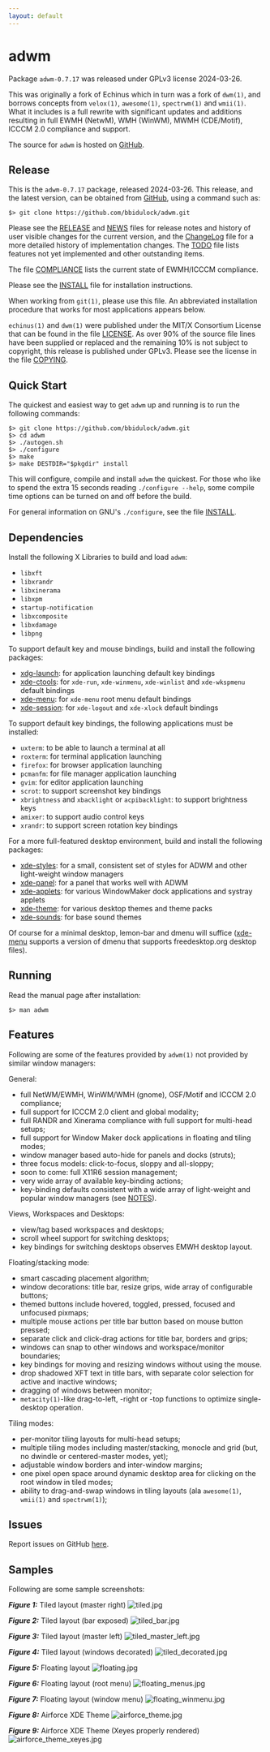 ```yaml
---
layout: default
---
```

[adwm -- read me first file.  2024-03-26]: #

adwm
===============

Package `adwm-0.7.17` was released under GPLv3 license
2024-03-26.

This was originally a fork of Echinus which in turn was a fork of `dwm(1)`,
and borrows concepts from `velox(1)`, `awesome(1)`, `spectrwm(1)` and
`wmii(1)`.  What it includes is a full rewrite with significant updates and
additions resulting in full EWMH (NetwM), WMH (WinWM), MWMH (CDE/Motif),
ICCCM 2.0 compliance and support.

The source for `adwm` is hosted on [GitHub][1].


Release
-------

This is the `adwm-0.7.17` package, released 2024-03-26.
This release, and the latest version, can be obtained from [GitHub][1],
using a command such as:

    $> git clone https://github.com/bbidulock/adwm.git

Please see the [RELEASE][3] and [NEWS][4] files for release notes and
history of user visible changes for the current version, and the
[ChangeLog][5] file for a more detailed history of implementation
changes.  The [TODO][6] file lists features not yet implemented and
other outstanding items.

The file [COMPLIANCE][7] lists the current state of EWMH/ICCCM compliance.

Please see the [INSTALL][8] file for installation instructions.

When working from `git(1)`, please use this file.  An abbreviated
installation procedure that works for most applications appears below.

`echinus(1)` and `dwm(1)` were published under the MIT/X Consortium License
that can be found in the file [LICENSE][9].  As over 90% of the source file
lines have been supplied or replaced and the remaining 10% is not subject
to copyright,
this release is published under GPLv3.  Please see the license in the
file [COPYING][10].


Quick Start
-----------

The quickest and easiest way to get `adwm` up and
running is to run the following commands:

    $> git clone https://github.com/bbidulock/adwm.git
    $> cd adwm
    $> ./autogen.sh
    $> ./configure
    $> make
    $> make DESTDIR="$pkgdir" install

This will configure, compile and install `adwm` the
quickest.  For those who like to spend the extra 15 seconds reading
`./configure --help`, some compile time options can be turned on and off
before the build.

For general information on GNU's `./configure`, see the file
[INSTALL][8].

Dependencies
------------

Install the following X Libraries to build and load `adwm`:

- `libxft`
- `libxrandr`
- `libxinerama`
- `libxpm`
- `startup-notification`
- `libxcomposite`
- `libxdamage`
- `libpng`

To support default key and mouse bindings, build and install the
following packages:

- [xdg-launch][11]: for application launching default key bindings
- [xde-ctools][12]: for `xde-run`, `xde-winmenu`, `xde-winlist` and
  `xde-wkspmenu` default bindings
- [xde-menu][13]: for `xde-menu` root menu default bindings
- [xde-session][14]: for `xde-logout` and `xde-xlock` default bindings

To support default key bindings, the following applications must be
installed:

- `uxterm`: to be able to launch a terminal at all
- `roxterm`: for terminal application launching
- `firefox`: for browser application launching
- `pcmanfm`: for file manager application launching
- `gvim`: for editor application launching
- `scrot`: to support screenshot key bindings
- `xbrightness` and `xbacklight` or `acpibacklight`: to support
  brightness keys
- `amixer`: to support audio control keys
- `xrandr`: to support screen rotation key bindings

For a more full-featured desktop environment, build and install the
following packages:

- [xde-styles][17]: for a small, consistent set of styles for ADWM and
  other light-weight window managers
- [xde-panel][15]: for a panel that works well with ADWM
- [xde-applets][16]: for various WindowMaker dock applications and systray
  applets
- [xde-theme][18]: for various desktop themes and theme packs
- [xde-sounds][19]: for base sound themes

Of course for a minimal desktop, lemon-bar and dmenu will suffice
([xde-menu][13] supports a version of dmenu that supports
freedesktop.org desktop files).


Running
-------

Read the manual page after installation:

    $> man adwm


Features
--------

Following are some of the features provided by `adwm(1)` not provided by
similar window managers:

General:

- full NetWM/EWMH, WinWM/WMH (gnome), OSF/Motif and ICCCM 2.0 compliance;
- full support for ICCCM 2.0 client and global modality;
- full RANDR and Xinerama compliance with full support for multi-head
  setups;
- full support for Window Maker dock applications in floating and tiling
  modes;
- window manager based auto-hide for panels and docks (struts);
- three focus models: click-to-focus, sloppy and all-sloppy;
- soon to come: full X11R6 session management;
- very wide array of available key-binding actions;
- key-binding defaults consistent with a wide array of light-weight and
  popular window managers (see [NOTES](NOTES.html)).

Views, Workspaces and Desktops:

- view/tag based workspaces and desktops;
- scroll wheel support for switching desktops;
- key bindings for switching desktops observes EMWH desktop layout.

Floating/stacking mode:

- smart cascading placement algorithm;
- window decorations: title bar, resize grips, wide array of configurable
  buttons;
- themed buttons include hovered, toggled, pressed, focused and unfocused
  pixmaps;
- multiple mouse actions per title bar button based on mouse button
  pressed;
- separate click and click-drag actions for title bar, borders and grips;
- windows can snap to other windows and workspace/monitor boundaries;
- key bindings for moving and resizing windows without using the mouse.
- drop shadowed XFT text in title bars, with separate color selection for
  active and inactive windows;
- dragging of windows between monitor;
- `metacity(1)`-like drag-to-left, -right or -top functions to optimize
  single-desktop operation.

Tiling modes:

- per-monitor tiling layouts for multi-head setups;
- multiple tiling modes including master/stacking, monocle and grid (but,
  no dwindle or centered-master modes, yet);
- adjustable window borders and inter-window margins;
- one pixel open space around dynamic desktop area for clicking on the root
  window in tiled modes;
- ability to drag-and-swap windows in tiling layouts (ala `awesome(1)`,
  `wmii(1)` and `spectrwm(1)`);

Issues
------

Report issues on GitHub [here][2].


Samples
-------

Following are some sample screenshots:

___Figure 1:___ Tiled layout (master right)
![tiled.jpg](scrot/tiled.jpg "Tiled")

___Figure 2:___ Tiled layout (bar exposed)
![tiled_bar.jpg](scrot/tiled_bar.jpg "Tiled with bar exposed")

___Figure 3:___ Tiled layout (master left)
![tiled_master_left.jpg](scrot/tiled_master_left.jpg "Tiled w/ master on left")

___Figure 4:___ Tiled layout (windows decorated)
![tiled_decorated.jpg](scrot/tiled_decorated.jpg "Tiled w/ decorated windows")

___Figure 5:___ Floating layout
![floating.jpg](scrot/floating.jpg "Floating")

___Figure 6:___ Floating layout (root menu)
![floating_menus.jpg](scrot/floating_menus.jpg "Floating w/ root menu")

___Figure 7:___ Floating layout (window menu)
![floating_winmenu.jpg](scrot/floating_winmenu.jpg "Floating w/ window menu")

___Figure 8:___ Airforce XDE Theme
![airforce_theme.jpg](scrot/airforce_theme.jpg "Airforce theme")

___Figure 9:___ Airforce XDE Theme (Xeyes properly rendered)
![airforce_theme_xeyes.jpg](scrot/airforce_theme_xeyes.jpg "Airforce theme w/ proper Xeyes")



[1]: https://github.com/bbidulock/adwm
[2]: https://github.com/bbidulock/adwm/issues
[3]: https://github.com/bbidulock/adwm/blob/0.7.17/RELEASE
[4]: https://github.com/bbidulock/adwm/blob/0.7.17/NEWS
[5]: https://github.com/bbidulock/adwm/blob/0.7.17/ChangeLog
[6]: https://github.com/bbidulock/adwm/blob/0.7.17/TODO
[7]: https://github.com/bbidulock/adwm/blob/0.7.17/COMPLIANCE
[8]: https://github.com/bbidulock/adwm/blob/0.7.17/INSTALL
[9]: https://github.com/bbidulock/adwm/blob/0.7.17/LICENSE
[10]: https://github.com/bbidulock/adwm/blob/0.7.17/COPYING
[11]: https://github.com/bbidulock/xdg-launch
[12]: https://bbidulock.github.io/xde-ctools
[13]: https://github.com/bbidulock/xde-menu
[14]: https://github.com/bbidulock/xde-session
[15]: https://github.com/bbidulock/xde-panel
[16]: https://github.com/bbidulock/xde-applets
[17]: https://github.com/bbidulock/xde-styles
[18]: https://github.com/bbidulock?tab=repositories&q=xde-theme-&type=&language=&sort=name
[19]: https://github.com/bbidulock/xde-sounds

[ vim: set ft=markdown sw=4 tw=72 nocin nosi fo+=tcqlorn spell: ]: #

